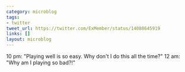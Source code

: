 ```yaml
---
category: microblog
tags:
- twitter
tweet_url: https://twitter.com/ExMember/status/14088645919
links: []
layout: microblog
---
```

10 pm: "Playing well is so easy. Why don't I do this all the time?" 12 am: "Why am I playing so bad?!"
